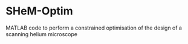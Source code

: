 # SHeM-Optim
MATLAB code to perform a constrained optimisation of the design of a scanning helium microscope
